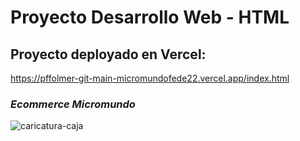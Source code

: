<h1>Proyecto Desarrollo Web - HTML</h1>

## Proyecto deployado en Vercel:
https://pffolmer-git-main-micromundofede22.vercel.app/index.html

### _Ecommerce Micromundo_
![caricatura-caja](https://user-images.githubusercontent.com/116128420/198619707-a0a149f9-c842-4035-864e-9eca9e0666a8.jpg)






